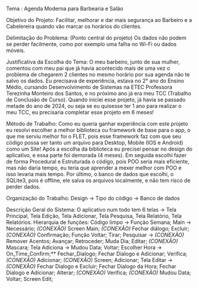 Tema : Agenda Moderna para Barbearia e Salão

Objetivo do Projeto:
	Facilitar, melhorar e dar mais segurança ao Barbeiro e a Cabelereira quando vão marcar os horários do clientes.

Delimitação do Problema:
	(Ponto central do projeto) Os dados não podem se perder facilmente, como por exemplo uma falha no Wi-Fi ou dados móveis.

Justificativa da Escolha do Tema:
	O meu barbeiro, junto de sua mulher, comentou com meu pai que já havia acontecido mais de uma vez o problema de chegarem 2 clientes no mesmo horário por sua agenda não te salvo os dados. Eu precisava de experiência, estava no 2° ano do Ensino Médio, cursando Desenvolvimento de Sistemas na ETEC Professora Terezinha Monteiro dos Santos, e no próximo ano já era meu TCC (Trabalho de Conclusão de Curso). Quando iniciei esse projeto, já havia se passado metade do ano de 2024, ou seja se eu quisesse ter 1 ano para realizar o meu TCC, eu precisaria completar esse projeto em 6 meses!

Método de Trabalho: 
	Como eu queria ganhar experiência com este projeto eu resolvi escolher a melhor biblioteca ou framework de base para o app, o que me serviu melhor foi o FLET, pois esse framework faz com que seu código possa ser tanto um arquivo para Desktop, Mobile (IOS e Android) como um Site! Após a escolha da biblioteca eu precisei pensar no design do aplicativo, e essa parte foi demorada (4 meses). Em seguida escolhi fazer de forma Procedural e Estruturada o código, pois POO seria mais eficiente, mas não daria tempo, eu teria que aprender a mexer melhor com POO e isso levaria mais tempo. Por último, o banco de dados que escolhi, o SQLite3, pois é offline, ele salva os arquivos localmente, e não tem risco de perder dados.

Organização do Trabalho:
	Design -> Tipo do código -> Banco de dados

Descrição Geral do Sistema:
	O aplicativo num todo tem 6 telas -> Tela Principal, Tela Edição, Tela Adicionar, Tela Pesquisa, Tela Relatório, Tela Relatórios.
	Hierarquia de funções:
		Código limpo -> 	Função Semana;
					Main ->
						Necessário; *(CONEXÃO)*
						Screen Main; *(CONEXÃO)*
						Fechar diálogo;
						Excluir; *(CONEXÃO)*
						Confirmação;
						Função Voltar;
						Tirar;
						Pesquisar -> *(CONEXÃO)*
							Remover Acentos;
						Avançar;
						Retroceder;
						Muda Dia;
						Editar; *(CONEXÃO)*
						Mascara;
						Tela Adiciona ->
							Mudou Data;
							Voltar;
							Escolher Hora ->
								On_Time_Confirm;**
							Fechar_Dialogo;
							Fechar Dialogo e Adicionar;
							Verifica; *(CONEXÃO)*
							Adicionar; *(CONEXÃO)*
							Screen;
						Adicionar;
						Tela Editar -> *(CONEXÃO)*
							Fechar Dialogo e Excluir;
							Fechar Dialogo da Hora;
							Fechar Dialogo e Adicionar;
							Alterar; *(CONEXÃO)*
							Verifica; *(CONEXÃO)*
							Mudou Data;
							Voltar;
							Screen Edit;
				 
			




